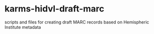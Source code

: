 # karms-hidvl-draft-marc
scripts and files for creating draft MARC records based on Hemispheric Institute metadata
